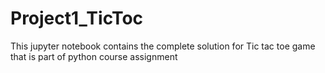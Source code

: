 # Project1_TicToc

This jupyter notebook contains the complete solution for Tic tac toe game that is part of python course assignment
